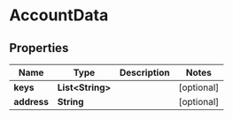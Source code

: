 

# AccountData


## Properties

| Name | Type | Description | Notes |
|------------ | ------------- | ------------- | -------------|
|**keys** | **List&lt;String&gt;** |  |  [optional] |
|**address** | **String** |  |  [optional] |



